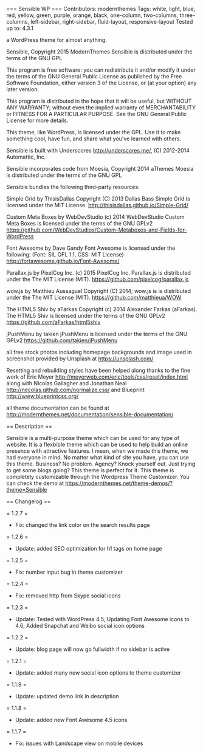 === Sensible WP ===
Contributors: modernthemes
Tags: white, light, blue, red, yellow, green, purple, orange, black, one-column, two-columns, three-columns, left-sidebar, right-sidebar, fluid-layout, responsive-layout
Tested up to: 4.3.1

a WordPress theme for almost anything. 

Sensible, Copyright 2015 ModernThemes
Sensible is distributed under the terms of the GNU GPL

This program is free software: you can redistribute it and/or modify
it under the terms of the GNU General Public License as published by
the Free Software Foundation, either version 3 of the License, or
(at your option) any later version.

This program is distributed in the hope that it will be useful,
but WITHOUT ANY WARRANTY; without even the implied warranty of
MERCHANTABILITY or FITNESS FOR A PARTICULAR PURPOSE.  See the
GNU General Public License for more details.

This theme, like WordPress, is licensed under the GPL.
Use it to make something cool, have fun, and share what you've learned with others.

Sensible is built with Underscores http://underscores.me/, (C) 2012-2014 Automattic, Inc.

Sensible incorporates code from Moesia, Copyright 2014 aThemes
Moesia is distributed under the terms of the GNU GPL  

Sensible bundles the following third-party resources:

Simple Grid by ThisisDallas Copyright (C) 2013 Dallas Bass
Simple Grid is licensed under the MIT License.
http://thisisdallas.github.io/Simple-Grid/

Custom Meta Boxes by WebDevStudio (c) 2014 WebDevStudio 
Custom Meta Boxes is licensed under the terms of the GNU GPLv2 
https://github.com/WebDevStudios/Custom-Metaboxes-and-Fields-for-WordPress

Font Awesome by Dave Gandy
Font Awesome is licensed under the following: (Font: SIL OFL 1.1, CSS: MIT License)
http://fortawesome.github.io/Font-Awesome/

Parallax.js by PixelCog Inc. (c) 2015 PixelCog Inc.
Parallax.js is distributed under the The MIT License (MIT).
https://github.com/pixelcog/parallax.js

wow.js by Matthieu Aussaguel Copyright (C) 2014; 
wow.js is is distributed under the The MIT License (MIT).
https://github.com/matthieua/WOW

The HTML5 Shiv by aFarkas Copyright (c) 2014 Alexander Farkas (aFarkas).
The HTML5 Shiv is licensed under the terms of the GNU GPLv2 
https://github.com/aFarkas/html5shiv 

jPushMenu by takien
jPushMenu is licensed under the terms of the GNU GPLv2 
https://github.com/takien/jPushMenu

all free stock photos including homepage backgrounds and image used in screenshot provided by Unsplash at https://unsplash.com/

Resetting and rebuilding styles have been helped along thanks to the fine work of
Eric Meyer http://meyerweb.com/eric/tools/css/reset/index.html
along with Nicolas Gallagher and Jonathan Neal http://necolas.github.com/normalize.css/
and Blueprint http://www.blueprintcss.org/ 

all theme documentation can be found at http://modernthemes.net/documentation/sensible-documentation/


== Description ==

Sensible is a multi-purpose theme which can be used for any type of website. It is a flexbible theme which can be used to help build an online presence with attractive features. I mean, when we made this theme, we had everyone in mind. No matter what kind of site you have, you can use this theme. Business? No problem. Agency? Knock yourself out. Just trying to get some blogs going? This theme is perfect for it. This theme is completely customizable through the Wordpress Theme Customizer. You can check the demo at https://modernthemes.net/theme-demos/?theme=Sensible

== Changelog ==

= 1.2.7 =
* Fix: changed the link color on the search results page

= 1.2.6 =
* Update: added SEO optimization for h1 tags on home page 

= 1.2.5 =
* Fix: number input bug in theme customizer 

= 1.2.4 =
* Fix: removed http from Skype social icons 

= 1.2.3 =
* Update: Tested with WordPress 4.5, Updating Font Awesome icons to 4.6, Added Snapchat and Weibo social icon options

= 1.2.2 =
* Update: blog page will now go fullwidth if no sidebar is active 

= 1.2.1 =
* Update: added many new social icon options to theme customizer 

= 1.1.9 =
* Update: updated demo link in description

= 1.1.8 =
* Update: added new Font Awesome 4.5 icons

= 1.1.7 =
* Fix: issues with Landscape view on mobile devices
